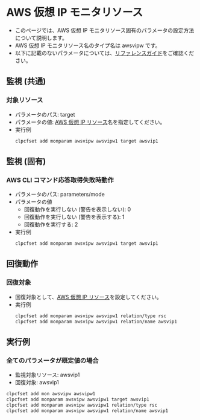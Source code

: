 # AWS 仮想 IP モニタリソース
- このページでは、AWS 仮想 IP モニタリソース固有のパラメータの設定方法について説明します。
- AWS 仮想 IP モニタリソース名のタイプ名は awsvipw です。
- 以下に記載のないパラメータについては、[リファレンスガイド](https://docs.nec.co.jp/sites/default/files/minisite/static/86695069-1c24-46d5-a3bf-72e81db4e4a7/clp_x43_linux/L43_RG_JP/L_RG_08.html#parameters-list-clpcfset-command)をご確認ください。

## 監視 (共通)
### 対象リソース
- パラメータのパス: target
- パラメータの値: [AWS 仮想 IP リソース](awsvip.md)名を指定してください。
- 実行例
  ```sh
  clpcfset add monparam awsvipw awsvipw1 target awsvip1
  ```

## 監視 (固有)
### AWS CLI コマンド応答取得失敗時動作
- パラメータのパス: parameters/mode
- パラメータの値
  - 回復動作を実行しない (警告を表示しない): 0
  - 回復動作を実行しない (警告を表示する): 1 
  - 回復動作を実行する: 2 
- 実行例
  ```sh
  clpcfset add monparam awsvipw awsvipw1 target awsvip1
  ```
## 回復動作
### 回復対象
- 回復対象として、[AWS 仮想 IP リソース](awsvip.md)を設定してください。
- 実行例
  ```sh
  clpcfset add monparam awsvipw awsvipw1 relation/type rsc
  clpcfset add monparam awsvipw awsvipw1 relation/name awsvip1
  ```

## 実行例
### 全てのパラメータが既定値の場合
- 監視対象リソース: awsvip1
- 回復対象: awsvip1
```sh
clpcfset add mon awsvipw awsvipw1
clpcfset add monparam awsvipw awsvipw1 target awsvip1
clpcfset add monparam awsvipw awsvipw1 relation/type rsc
clpcfset add monparam awsvipw awsvipw1 relation/name awsvip1
```